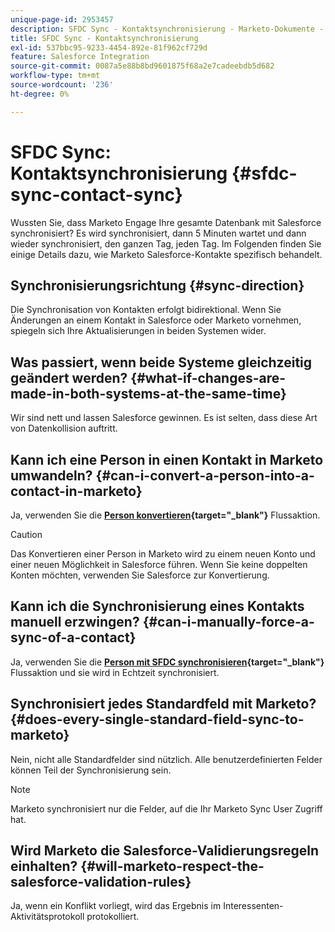 ```yaml
---
unique-page-id: 2953457
description: SFDC Sync - Kontaktsynchronisierung - Marketo-Dokumente - Produktdokumentation
title: SFDC Sync - Kontaktsynchronisierung
exl-id: 537bbc95-9233-4454-892e-81f962cf729d
feature: Salesforce Integration
source-git-commit: 0087a5e88b8bd9601875f68a2e7cadeebdb5d682
workflow-type: tm+mt
source-wordcount: '236'
ht-degree: 0%

---
```


# SFDC Sync: Kontaktsynchronisierung {#sfdc-sync-contact-sync}

Wussten Sie, dass Marketo Engage Ihre gesamte Datenbank mit Salesforce synchronisiert? Es wird synchronisiert, dann 5 Minuten wartet und dann wieder synchronisiert, den ganzen Tag, jeden Tag. Im Folgenden finden Sie einige Details dazu, wie Marketo Salesforce-Kontakte spezifisch behandelt.

## Synchronisierungsrichtung {#sync-direction}

Die Synchronisation von Kontakten erfolgt bidirektional. Wenn Sie Änderungen an einem Kontakt in Salesforce oder Marketo vornehmen, spiegeln sich Ihre Aktualisierungen in beiden Systemen wider.

## Was passiert, wenn beide Systeme gleichzeitig geändert werden? {#what-if-changes-are-made-in-both-systems-at-the-same-time}

Wir sind nett und lassen Salesforce gewinnen. Es ist selten, dass diese Art von Datenkollision auftritt.

## Kann ich eine Person in einen Kontakt in Marketo umwandeln? {#can-i-convert-a-person-into-a-contact-in-marketo}

Ja, verwenden Sie die **[Person konvertieren](/help/marketo/product-docs/core-marketo-concepts/smart-campaigns/flow-actions/convert-person.md){target="_blank"}** Flussaktion.

>[!CAUTION]
>
>Das Konvertieren einer Person in Marketo wird zu einem neuen Konto und einer neuen Möglichkeit in Salesforce führen. Wenn Sie keine doppelten Konten möchten, verwenden Sie Salesforce zur Konvertierung.

## Kann ich die Synchronisierung eines Kontakts manuell erzwingen? {#can-i-manually-force-a-sync-of-a-contact}

Ja, verwenden Sie die **[Person mit SFDC synchronisieren](/help/marketo/product-docs/core-marketo-concepts/smart-campaigns/salesforce-flow-actions/sync-person-to-sfdc.md){target="_blank"}** Flussaktion und sie wird in Echtzeit synchronisiert.

## Synchronisiert jedes Standardfeld mit Marketo? {#does-every-single-standard-field-sync-to-marketo}

Nein, nicht alle Standardfelder sind nützlich. Alle benutzerdefinierten Felder können Teil der Synchronisierung sein.

>[!NOTE]
>
>Marketo synchronisiert nur die Felder, auf die Ihr Marketo Sync User Zugriff hat.

## Wird Marketo die Salesforce-Validierungsregeln einhalten? {#will-marketo-respect-the-salesforce-validation-rules}

Ja, wenn ein Konflikt vorliegt, wird das Ergebnis im Interessenten-Aktivitätsprotokoll protokolliert.
